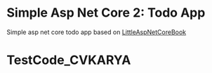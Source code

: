 # Simple Asp Net Core 2: Todo App

Simple asp net core todo app based on [LittleAspNetCoreBook](https://github.com/nbarbettini/little-aspnetcore-book)
# TestCode_CVKARYA
